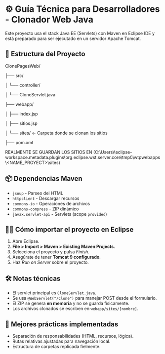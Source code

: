 # ⚙️ Guía Técnica para Desarrolladores - Clonador Web Java

Este proyecto usa el stack Java EE (Servlets) con Maven en Eclipse IDE y está preparado para ser ejecutado en un servidor Apache Tomcat.

## 📁 Estructura del Proyecto

ClonePagesWeb/

├── src/

│ └── controller/

│ └── CloneServlet.java

├── webapp/

│ ├── index.jsp

│ ├── sitios.jsp

│ └── sites/ ← Carpeta donde se clonan los sitios

├── pom.xml

REALMENTE SE GUARDAN LOS SITIOS EN (C:\Users\\<USER>\eclipse-workspace\.metadata\.plugins\org.eclipse.wst.server.core\tmp0\wtpwebapps\\<NAME_PROYECT>\sites)

## 📦 Dependencias Maven

- `jsoup` - Parseo del HTML
- `httpclient` - Descargar recursos
- `commons-io` - Operaciones de archivos
- `commons-compress` - ZIP dinámico
- `javax.servlet-api` - Servlets (scope `provided`)

## 🧑‍💻 Cómo importar el proyecto en Eclipse

1. Abre Eclipse.
2. **File > Import > Maven > Existing Maven Projects**.
3. Selecciona el proyecto y pulsa _Finish_.
4. Asegúrate de tener **Tomcat 9 configurado**.
5. Haz _Run on Server_ sobre el proyecto.

## 🛠️ Notas técnicas

- El servlet principal es `CloneServlet.java`.
- Se usa `@WebServlet("/clone")` para manejar POST desde el formulario.
- El ZIP se genera **en memoria** y no se guarda físicamente.
- Los archivos clonados se escriben en `webapp/sites/[nombre]`.

## 📎 Mejores prácticas implementadas

- Separación de responsabilidades (HTML, recursos, lógica).
- Rutas relativas ajustadas para navegación local.
- Estructura de carpetas replicada fielmente.
